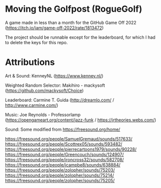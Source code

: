 # Moving the Golfpost (RogueGolf)

A game made in less than a month for the GitHub Game Off 2022 (https://itch.io/jam/game-off-2022/rate/1813472)

The project should be runnable except for the leaderboard, for which I had to delete the keys for this repo.
 
# Attributions

Art & Sound: KenneyNL (https://www.kenney.nl/)

Weighted Random Selector: Makihiro - mackysoft (https://github.com/mackysoft/Choice)

Leaderboard: Carmine T. Guida (http://dreamlo.com/ / http://www.carmine.com/)

Music: Joe Reynolds - Professorlamp (https://opengameart.org/content/jazz-funk / https://jrtheories.webs.com/)

Sound: Some modified from https://freesound.org/home/

https://freesound.org/people/SamuelGremaud/sounds/517633/
https://freesound.org/people/Scottrex05/sounds/593482/
https://freesound.org/people/pierrecartoons1979/sounds/90228/
https://freesound.org/people/Greencouch/sounds/124907/
https://freesound.org/people/ironcross32/sounds/582708/
https://freesound.org/people/jcampbe8/sounds/638884/
https://freesound.org/people/zolopher/sounds/75203/
https://freesound.org/people/zolopher/sounds/75214/
https://freesound.org/people/zolopher/sounds/75205/
